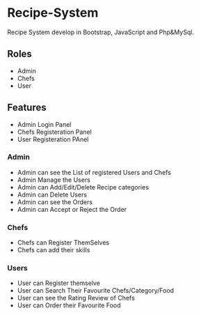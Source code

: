 # Recipe-System
Recipe System develop in Bootstrap, JavaScript and Php&amp;MySql.

## Roles 
* Admin
* Chefs
* User

## Features
* Admin Login Panel
* Chefs Registeration Panel
* User Registeration PAnel

### Admin
* Admin can see the List of registered Users and Chefs
* Admin Manage the Users 
* Admin can Add/Edit/Delete Recipe categories
* Admin can Delete Users
* Admin can see the Orders
* Admin can Accept or Reject the Order

### Chefs
* Chefs can Register ThemSelves
* Chefs can add their skills

### Users
* User can Register themselve
* User can Search Their Favourite Chefs/Category/Food
* User can see the Rating Review of Chefs
* User can Order their Favourite Food
